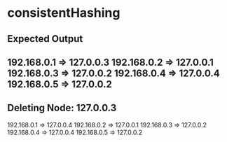 # consistentHashing

Expected Output
----------------
192.168.0.1 => 127.0.0.3
192.168.0.2 => 127.0.0.1
192.168.0.3 => 127.0.0.2
192.168.0.4 => 127.0.0.4
192.168.0.5 => 127.0.0.2
--------------------------------------------------
Deleting Node: 127.0.0.3
--------------------------------------------------
192.168.0.1 => 127.0.0.4
192.168.0.2 => 127.0.0.1
192.168.0.3 => 127.0.0.2
192.168.0.4 => 127.0.0.4
192.168.0.5 => 127.0.0.2
